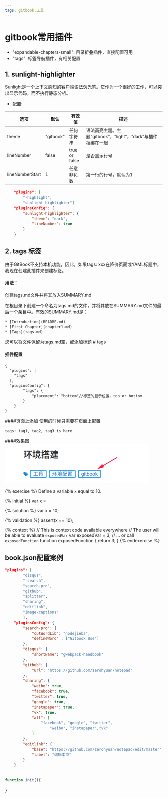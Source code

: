 ```yaml
---
tags: gitbook,工具
---
```

# gitbook常用插件
* "expandable-chapters-small": 目录折叠插件，直接配置可用
* "tags": 标签导航插件，有相关配置

## 1. sunlight-highlighter
Sunlight是一个上下文感知的客户端语法荧光笔。它作为一个很好的工作，可以突出显示代码，而不执行静态分析。
- 配置:

选项  | 默认 | 有效值 | 描述
-----|------|------|----
theme|"gitbook"|任何字符串|语法高亮主题。主题“gitbook”，“light”，“dark”与插件捆绑在一起
lineNumber|false|true or false|是否显示行号
lineNumberStart|1|任意非负数|第一行的行号，默认为1

```json 
    "plugins": [
        "-highlight", 
        "sunlight-highlighter"]
    "pluginsConfig": {
        "sunlight-highlighter": {
            "theme": "dark",
            "lineNumber": true
        }
    }
```

## 2. tags 标签
由于GitBook不支持本机功能，因此，如果tags: xxx在降价页面或YAML标题中，我现在创建此插件来创建标签。
#### 用法：
创建tags.md文件并将其放入SUMMARY.md

在根目录下创建一个命名为tags.md的文件，并将其放在SUMMARY.md文件的最后一个条目中。有效的SUMMARY.md是：
```
* [Introduction](README.md)
* [First Chapter](chapter1.md)
* [Tags](tags.md)
```
您可以将文件保留为tags.md空，或添加标题 # tags
#### 插件配置
```
{
  "plugins": [
    "tags"
  ],
  "pluginsConfig": {
        "tags": {
            "placement": "bottom"//标签的显示位置，top or bottom
        }
    }
}
```

####页面上添加
使用的时候只需要在页面上配置
```
tags: tag1, tag2, tag3 is here
```
####效果图
![标签插件效果图](img/tags.png)


{% exercise %}
Define a variable `x` equal to 10.

{% initial %}
var x =

{% solution %}
var x = 10;

{% validation %}
assert(x == 10);

{% context %}
// This is context code available everywhere
// The user will be able to evaluate `exposedVar`
var exposedVar = 3;
// ... or call `exposedFunction`
function exposedFunction {
    return 3;
}
{% endexercise %}




## book.json配置案例
```json
"plugins": [
        "disqus",
        "-search",
        "search-pro",
        "github",
        "splitter",
        "sharing",
        "editlink",
        "image-captions"
        ],
    "pluginsConfig": {
        "search-pro": {
            "cutWordLib": "nodejieba",
            "defineWord" : ["Gitbook Use"]
        },
        "disqus": {
            "shortName": "gwebpack-handbook"
        },
        "github": {
            "url": "https://github.com/zerohyuan/notepad"
        },
        "sharing": {
            "weibo": true,
            "facebook": true,
            "twitter": true,
            "google": true,
            "instapaper": true,
            "vk": true,
            "all": [
                "facebook", "google", "twitter",
                    "weibo", "instapaper","vk"
            ]
        },
        "editlink": {
            "base": "https://github.com/zerohyuan/notepad/edit/master",
            "label": "编辑本页"
        }
    }
```

```js

function init(){

}
```